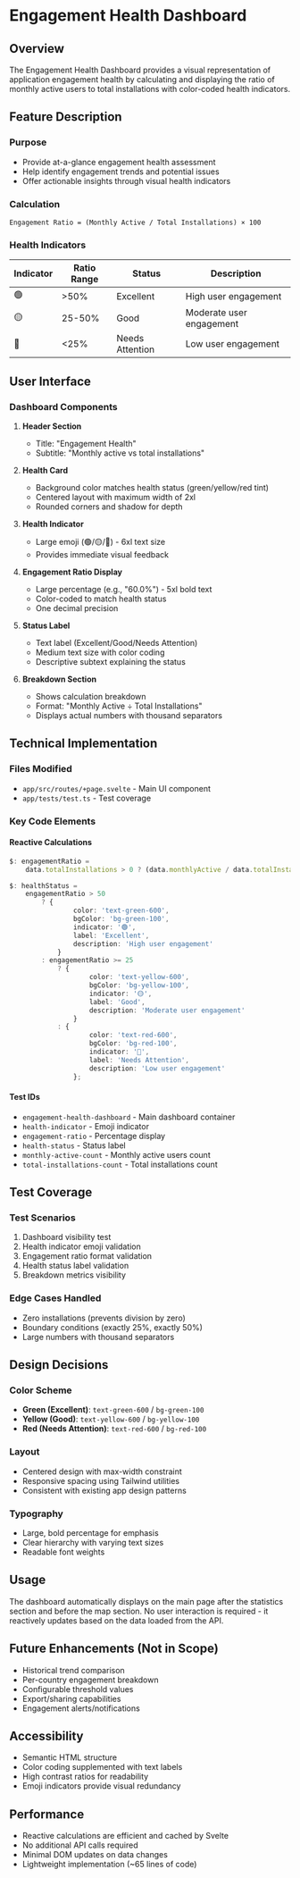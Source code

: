 # Engagement Health Dashboard

## Overview

The Engagement Health Dashboard provides a visual representation of application engagement health by calculating and displaying the ratio of monthly active users to total installations with color-coded health indicators.

## Feature Description

### Purpose

- Provide at-a-glance engagement health assessment
- Help identify engagement trends and potential issues
- Offer actionable insights through visual health indicators

### Calculation

```
Engagement Ratio = (Monthly Active / Total Installations) × 100
```

### Health Indicators

| Indicator | Ratio Range | Status          | Description              |
| --------- | ----------- | --------------- | ------------------------ |
| 🟢        | >50%        | Excellent       | High user engagement     |
| 🟡        | 25-50%      | Good            | Moderate user engagement |
| 🔴        | <25%        | Needs Attention | Low user engagement      |

## User Interface

### Dashboard Components

1. **Header Section**
   - Title: "Engagement Health"
   - Subtitle: "Monthly active vs total installations"

2. **Health Card**
   - Background color matches health status (green/yellow/red tint)
   - Centered layout with maximum width of 2xl
   - Rounded corners and shadow for depth

3. **Health Indicator**
   - Large emoji (🟢/🟡/🔴) - 6xl text size
   - Provides immediate visual feedback

4. **Engagement Ratio Display**
   - Large percentage (e.g., "60.0%") - 5xl bold text
   - Color-coded to match health status
   - One decimal precision

5. **Status Label**
   - Text label (Excellent/Good/Needs Attention)
   - Medium text size with color coding
   - Descriptive subtext explaining the status

6. **Breakdown Section**
   - Shows calculation breakdown
   - Format: "Monthly Active ÷ Total Installations"
   - Displays actual numbers with thousand separators

## Technical Implementation

### Files Modified

- `app/src/routes/+page.svelte` - Main UI component
- `app/tests/test.ts` - Test coverage

### Key Code Elements

#### Reactive Calculations

```typescript
$: engagementRatio =
	data.totalInstallations > 0 ? (data.monthlyActive / data.totalInstallations) * 100 : 0;

$: healthStatus =
	engagementRatio > 50
		? {
				color: 'text-green-600',
				bgColor: 'bg-green-100',
				indicator: '🟢',
				label: 'Excellent',
				description: 'High user engagement'
			}
		: engagementRatio >= 25
			? {
					color: 'text-yellow-600',
					bgColor: 'bg-yellow-100',
					indicator: '🟡',
					label: 'Good',
					description: 'Moderate user engagement'
				}
			: {
					color: 'text-red-600',
					bgColor: 'bg-red-100',
					indicator: '🔴',
					label: 'Needs Attention',
					description: 'Low user engagement'
				};
```

#### Test IDs

- `engagement-health-dashboard` - Main dashboard container
- `health-indicator` - Emoji indicator
- `engagement-ratio` - Percentage display
- `health-status` - Status label
- `monthly-active-count` - Monthly active users count
- `total-installations-count` - Total installations count

## Test Coverage

### Test Scenarios

1. Dashboard visibility test
2. Health indicator emoji validation
3. Engagement ratio format validation
4. Health status label validation
5. Breakdown metrics visibility

### Edge Cases Handled

- Zero installations (prevents division by zero)
- Boundary conditions (exactly 25%, exactly 50%)
- Large numbers with thousand separators

## Design Decisions

### Color Scheme

- **Green (Excellent)**: `text-green-600` / `bg-green-100`
- **Yellow (Good)**: `text-yellow-600` / `bg-yellow-100`
- **Red (Needs Attention)**: `text-red-600` / `bg-red-100`

### Layout

- Centered design with max-width constraint
- Responsive spacing using Tailwind utilities
- Consistent with existing app design patterns

### Typography

- Large, bold percentage for emphasis
- Clear hierarchy with varying text sizes
- Readable font weights

## Usage

The dashboard automatically displays on the main page after the statistics section and before the map section. No user interaction is required - it reactively updates based on the data loaded from the API.

## Future Enhancements (Not in Scope)

- Historical trend comparison
- Per-country engagement breakdown
- Configurable threshold values
- Export/sharing capabilities
- Engagement alerts/notifications

## Accessibility

- Semantic HTML structure
- Color coding supplemented with text labels
- High contrast ratios for readability
- Emoji indicators provide visual redundancy

## Performance

- Reactive calculations are efficient and cached by Svelte
- No additional API calls required
- Minimal DOM updates on data changes
- Lightweight implementation (~65 lines of code)
